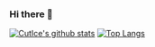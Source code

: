 ### Hi there 👋

<!--
**CutIce/CutIce** is a ✨ _special_ ✨ repository because its `README.md` (this file) appears on your GitHub profile.

Here are some ideas to get you started:

- 🔭 I’m currently working on ...
- 🌱 I’m currently learning ...
- 👯 I’m looking to collaborate on ...
- 🤔 I’m looking for help with ...
- 💬 Ask me about ...
- 📫 How to reach me: ...
- 😄 Pronouns: ...
- ⚡ Fun fact: ...
-->


[![CutIce's github stats](https://github-readme-stats.vercel.app/api?username=CutIce)](https://github.com/anuraghazra/github-readme-stats)
[![Top Langs](https://github-readme-stats.vercel.app/api/top-langs/?username=CutIce)](https://github.com/anuraghazra/github-readme-stats)
